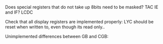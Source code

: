 Does special registers that do not take up 8bits need to be masked?
TAC
IE and IF?
LCDC

Check that all display registers are implemented properly:
LYC should be reset when written to, even though its read only..

Unimplemented differences between GB and CGB:

